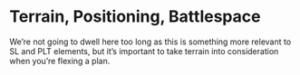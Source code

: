 # Terrain, Positioning, Battlespace

We’re not going to dwell here too long as this is something more relevant to SL and PLT elements, but it’s important to take terrain into consideration when you’re flexing a plan.
